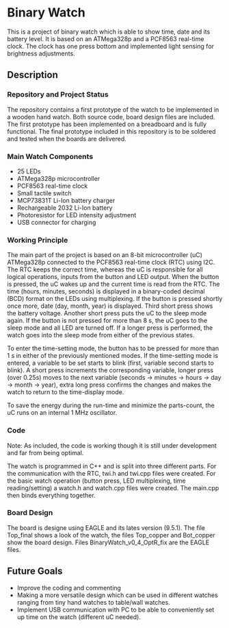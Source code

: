 # Binary Watch

This is a project of binary watch which is able to show time, date and its battery level. It is based on an ATMega328p and a PCF8563 real-time clock. The clock has one press bottom and implemented light sensing for brightness adjustments.

## Description

### Repository and Project Status

The repository contains a first prototype of the watch to be implemented in a wooden hand watch. Both source code, board design files are included. The first prototype has been implemented on a breadboard and is fully functional. The final prototype included in this repository is to be soldered and tested when the boards are delivered.

### Main Watch Components
- 25 LEDs
- ATMega328p microcontroller
- PCF8563 real-time clock
- Small tactile switch
- MCP73831T Li-Ion battery charger
- Rechargeable 2032 Li-Ion battery
- Photoresistor for LED intensity adjustment
- USB connector for charging

### Working Principle

The main part of the project is based on an 8-bit microcontroller (uC) ATMega328p connected to the PCF8563 real-time clock (RTC) using I2C. The RTC keeps the correct time, whereas the uC is responsible for all logical operations, inputs from the button and LED output. When the button is pressed, the uC wakes up and the current time is read from the RTC. The time (hours, minutes, seconds) is displayed in a binary-coded decimal (BCD) format on the LEDs using multiplexing. If the button is pressed shortly once more, date (day, month, year) is displayed. Third short press shows the battery voltage. Another short press puts the uC to the sleep mode again. If the button is not pressed for more than 8 s, the uC goes to the sleep mode and all LED are turned off. If a longer press is performed, the watch goes into the sleep mode from either of the previous states. 

To enter the time-setting mode, the button has to be pressed for more than 1 s in either of the previously mentioned modes. If the time-setting mode is entered, a variable to be set starts to blink (first, variable second starts to blink). A short press increments the corresponding variable, longer press (over 0.25s) moves to the next variable (seconds -> minutes -> hours -> day -> month -> year), extra long press confirms the changes and makes the watch to return to the time-display mode.

To save the energy during the run-time and minimize the parts-count, the uC runs on an internal 1 MHz oscillator.

### Code

Note: As included, the code is working though it is still under development and far from being optimal.

The watch is programmed in C++ and is split into three different parts. For the communication with the RTC, twi.h and twi.cpp files were created. For the basic watch operation (button press, LED multiplexing, time reading/setting) a watch.h and watch.cpp files were created. The main.cpp then binds everything together. 

### Board Design

The board is designe using EAGLE and its lates version (9.5.1). The file Top_final shows a look of the watch, the files Top_copper and Bot_copper show the board design. Files BinaryWatch_v0_4_OptR_fix are the EAGLE files.

## Future Goals

- Improve the coding and commenting
- Making a more versatile design which can be used in different watches ranging from tiny hand watches to table/wall watches.
- Implement USB communication with PC to be able to conveniently set up time on the watch (different uC needed).
